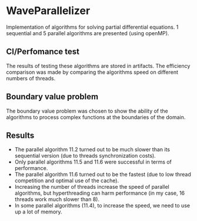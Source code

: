 # WaveParallelizer
Implementation of algorithms for solving partial differential equations. 1 sequential and 5 parallel algorithms are presented (using openMP).
## CI/Perfomance test
The results of testing these algorithms are stored in artifacts. The efficiency comparison was made by comparing the algorithms speed on different numbers of threads.
## Boundary value problem
The boundary value problem was chosen to show the ability of the algorithms to process complex functions at the boundaries of the domain.
## Results
- The parallel algorithm 11.2 turned out to be much slower than its sequential version (due to threads synchronization costs).
- Only parallel algorithms 11.5 and 11.6 were successful in terms of performance.
- The parallel algorithm 11.6 turned out to be the fastest (due to low thread competition and optimal use of the cache).
- Increasing the number of threads increase the speed of parallel algorithms, but hyperthreading can harm performance (in my case, 16 threads work much slower than 8).
- In some parallel algorithms (11.4), to increase the speed, we need to use up a lot of memory.
